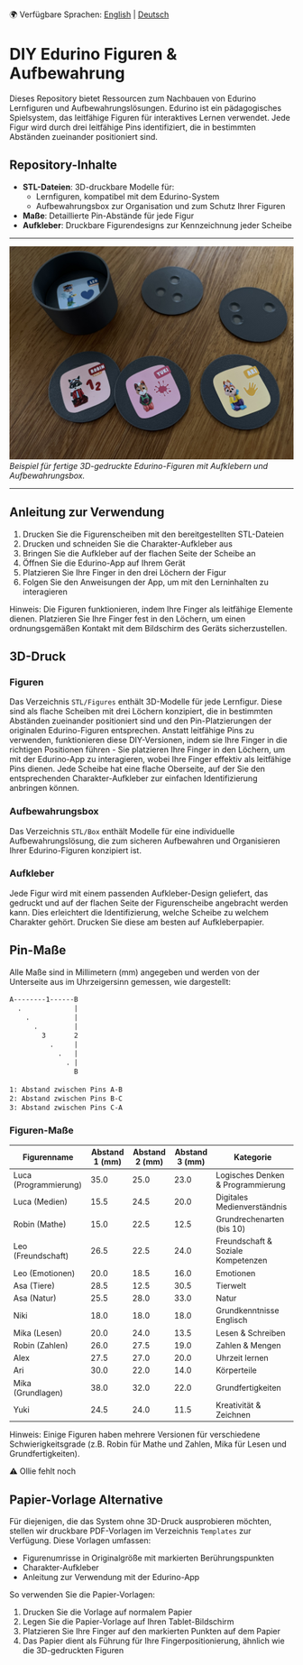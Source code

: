 🌍 Verfügbare Sprachen: [English](README.en.md) | [Deutsch](README.md)

# DIY Edurino Figuren & Aufbewahrung

Dieses Repository bietet Ressourcen zum Nachbauen von Edurino Lernfiguren und Aufbewahrungslösungen. Edurino ist ein pädagogisches Spielsystem, das leitfähige Figuren für interaktives Lernen verwendet. Jede Figur wird durch drei leitfähige Pins identifiziert, die in bestimmten Abständen zueinander positioniert sind.

## Repository-Inhalte

- **STL-Dateien**: 3D-druckbare Modelle für:
  - Lernfiguren, kompatibel mit dem Edurino-System
  - Aufbewahrungsbox zur Organisation und zum Schutz Ihrer Figuren
- **Maße**: Detaillierte Pin-Abstände für jede Figur
- **Aufkleber**: Druckbare Figurendesigns zur Kennzeichnung jeder Scheibe

---

![Fertiges Produkt](finished-product.jpeg)
*Beispiel für fertige 3D-gedruckte Edurino-Figuren mit Aufklebern und Aufbewahrungsbox.*

---

## Anleitung zur Verwendung

1. Drucken Sie die Figurenscheiben mit den bereitgestellten STL-Dateien
2. Drucken und schneiden Sie die Charakter-Aufkleber aus
3. Bringen Sie die Aufkleber auf der flachen Seite der Scheibe an
4. Öffnen Sie die Edurino-App auf Ihrem Gerät
5. Platzieren Sie Ihre Finger in den drei Löchern der Figur
6. Folgen Sie den Anweisungen der App, um mit den Lerninhalten zu interagieren

Hinweis: Die Figuren funktionieren, indem Ihre Finger als leitfähige Elemente dienen. Platzieren Sie Ihre Finger fest in den Löchern, um einen ordnungsgemäßen Kontakt mit dem Bildschirm des Geräts sicherzustellen.

## 3D-Druck

### Figuren
Das Verzeichnis `STL/Figures` enthält 3D-Modelle für jede Lernfigur. Diese sind als flache Scheiben mit drei Löchern konzipiert, die in bestimmten Abständen zueinander positioniert sind und den Pin-Platzierungen der originalen Edurino-Figuren entsprechen. Anstatt leitfähige Pins zu verwenden, funktionieren diese DIY-Versionen, indem sie Ihre Finger in die richtigen Positionen führen - Sie platzieren Ihre Finger in den Löchern, um mit der Edurino-App zu interagieren, wobei Ihre Finger effektiv als leitfähige Pins dienen. Jede Scheibe hat eine flache Oberseite, auf der Sie den entsprechenden Charakter-Aufkleber zur einfachen Identifizierung anbringen können.

### Aufbewahrungsbox
Das Verzeichnis `STL/Box` enthält Modelle für eine individuelle Aufbewahrungslösung, die zum sicheren Aufbewahren und Organisieren Ihrer Edurino-Figuren konzipiert ist.

### Aufkleber
Jede Figur wird mit einem passenden Aufkleber-Design geliefert, das gedruckt und auf der flachen Seite der Figurenscheibe angebracht werden kann. Dies erleichtert die Identifizierung, welche Scheibe zu welchem Charakter gehört. Drucken Sie diese am besten auf Aufkleberpapier.

## Pin-Maße

Alle Maße sind in Millimetern (mm) angegeben und werden von der Unterseite aus im Uhrzeigersinn gemessen, wie dargestellt:

```
A--------1------B
  .             |
    .           |
      .         |
        3       2
          .     |
            .   |
              . |
                B

1: Abstand zwischen Pins A-B
2: Abstand zwischen Pins B-C
3: Abstand zwischen Pins C-A
```

### Figuren-Maße

| Figurenname | Abstand 1 (mm) | Abstand 2 (mm) | Abstand 3 (mm) | Kategorie |
|------------|---------|---------|---------|-----------|
| Luca (Programmierung) | 35.0 | 25.0 | 23.0 | Logisches Denken & Programmierung |
| Luca (Medien) | 15.5 | 24.5 | 20.0 | Digitales Medienverständnis |
| Robin (Mathe) | 15.0 | 22.5 | 12.5 | Grundrechenarten (bis 10) |
| Leo (Freundschaft) | 26.5 | 22.5 | 24.0 | Freundschaft & Soziale Kompetenzen |
| Leo (Emotionen) | 20.0 | 18.5 | 16.0 | Emotionen |
| Asa (Tiere) | 28.5 | 12.5 | 30.5 | Tierwelt |
| Asa (Natur) | 25.5 | 28.0 | 33.0 | Natur |
| Niki | 18.0 | 18.0 | 18.0 | Grundkenntnisse Englisch |
| Mika (Lesen) | 20.0 | 24.0 | 13.5 | Lesen & Schreiben |
| Robin (Zahlen) | 26.0 | 27.5 | 19.0 | Zahlen & Mengen |
| Alex | 27.5 | 27.0 | 20.0 | Uhrzeit lernen |
| Ari | 30.0 | 22.0 | 14.0 | Körperteile |
| Mika (Grundlagen) | 38.0 | 32.0 | 22.0 | Grundfertigkeiten |
| Yuki | 24.5 | 24.0 | 11.5 | Kreativität & Zeichnen |

Hinweis: Einige Figuren haben mehrere Versionen für verschiedene Schwierigkeitsgrade (z.B. Robin für Mathe und Zahlen, Mika für Lesen und Grundfertigkeiten).

⚠️ Ollie fehlt noch

## Papier-Vorlage Alternative

Für diejenigen, die das System ohne 3D-Druck ausprobieren möchten, stellen wir druckbare PDF-Vorlagen im Verzeichnis `Templates` zur Verfügung. Diese Vorlagen umfassen:
- Figurenumrisse in Originalgröße mit markierten Berührungspunkten
- Charakter-Aufkleber
- Anleitung zur Verwendung mit der Edurino-App

So verwenden Sie die Papier-Vorlagen:
1. Drucken Sie die Vorlage auf normalem Papier
2. Legen Sie die Papier-Vorlage auf Ihren Tablet-Bildschirm
3. Platzieren Sie Ihre Finger auf den markierten Punkten auf dem Papier
4. Das Papier dient als Führung für Ihre Fingerpositionierung, ähnlich wie die 3D-gedruckten Figuren